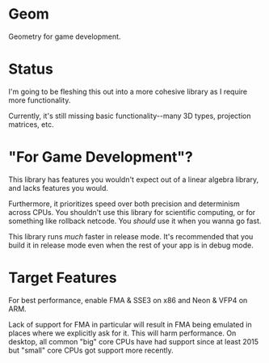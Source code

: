 # Geom

Geometry for game development.

# Status

I'm going to be fleshing this out into a more cohesive library as I require more functionality.

Currently, it's still missing basic functionality--many 3D types, projection matrices, etc.

# "For Game Development"?

This library has features you wouldn't expect out of a linear algebra library, and lacks features you would.

Furthermore, it prioritizes speed over both precision and determinism across CPUs. You shouldn't use this library for scientific computing, or for something like rollback netcode. You *should* use it when you wanna go fast.

This library runs *much* faster in release mode. It's recommended that you build it in release mode even when the rest of your app is in debug mode.

# Target Features

For best performance, enable FMA & SSE3 on x86 and Neon & VFP4 on ARM.

Lack of support for FMA in particular will result in FMA being emulated in places where we explicitly ask for it. This will harm performance. On desktop, all common "big" core CPUs have had support since at least 2015 but "small" core CPUs got support more recently.
